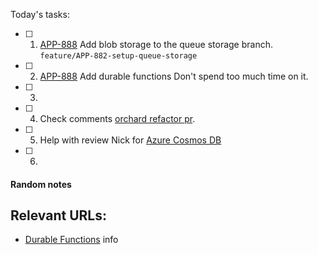 Today's tasks:
- [ ] 1. [APP-888](https://agxeed.atlassian.net/browse/APP-888) Add blob storage to the queue storage branch.
      `feature/APP-882-setup-queue-storage`
- [ ] 2. [APP-888](https://agxeed.atlassian.net/browse/APP-888) Add durable functions
      Don't spend too much time on it.
- [ ] 3. 
- [ ] 4. Check comments [orchard refactor pr](https://bitbucket.org/agxeed/agx_routing/pull-requests/430).
- [ ] 5. Help with review Nick for [Azure Cosmos DB](https://bitbucket.org/agxeed/agx_routing/pull-requests/426) 
- [ ] 6. 

#### Random notes
Relevant URLs:
- 
- [Durable Functions](https://learn.microsoft.com/en-us/azure/azure-functions/durable/durable-functions-overview?tabs=isolated-process%2Cnodejs-v3%2Cv1-model&pivots=csharp) info 